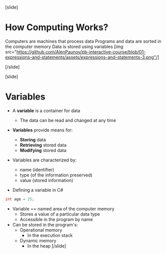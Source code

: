 [slide]

# How Computing Works?
Computers are machines that process data
  Programs and data are sorted in the computer memory
  Data is stored using variables
[img src="https://github.com/AlenPaunov/pb-interactive-course/blob/01-expressions-and-statements/assets/expressions-and-statements-3.png"/]

[/slide]

[slide]
# Variables
* A **variable** is a container for data
  * The data can be read and changed at any time
* **Variables** provide means for:
  * **Storing** data
  * **Retrieving** stored data
  * **Modifying** stored data
  
* Variables are characterized by:
  * name (identifier)
  * type (of the information preserved)
  * value (stored information)
* Defining a variable in C#
```csharp
int age = 25;
```
* Variable == named area of the computer memory
  * Stores a value of a particular data type
  * Accessible in the program by name
* Can be stored in the program's:
  * Operational memory
    * In the execution stack
  * Dynamic memory
    * In the heap
[/slide]